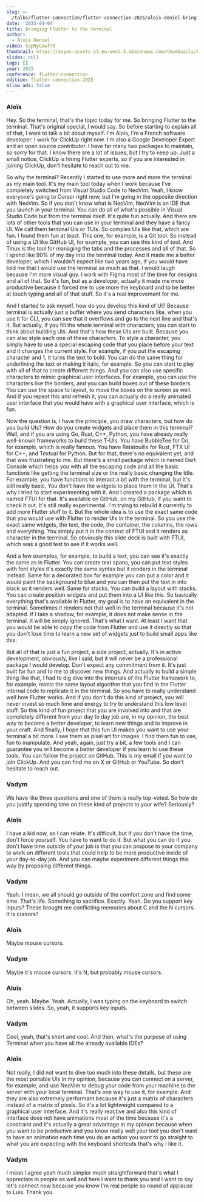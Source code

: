 ```yaml
---
slug: >-
  /talks/flutter-connection/flutter-connection-2025/alois-deniel-bringing-flutter-to-the-terminal
date: '2025-04-04'
title: Bringing Flutter to the terminal
author:
  - Aloïs Deniel
video: kapNyGawf70
thumbnail: https://async-assets.s3.eu-west-3.amazonaws.com/thumbnails/kapNyGawf70.jpg
slides: null
tags: []
year: 2025
conference: flutter-connection
edition: flutter-connection-2025
allow_ads: false
---
```

### Aloïs
  
Hey. So the terminal, that's the topic today for me. So bringing Flutter to the terminal. That's original special, I would say. So before starting to explain all of that, I want to talk a bit about myself. I'm Alois, I'm a French software developer. I work for ClickUp right now. I'm also a Google Developer Expert and an open source contributor. I have far many two packages to maintain, so sorry for that. I know there are a lot of issues, but I try to keep up. Just a small notice, ClickUp is hiring Flutter experts, so if you are interested in joining ClickUp, don't hesitate to reach out to me.  

So why the terminal? Recently I started to use more and more the terminal as my main tool. It's my main tool today when I work because I've completely switched from Visual Studio Code to NeoVim. Yeah, I know everyone's going to Cursor right now, but I'm going in the opposite direction with NeoVim. So if you don't know what is NeoVim, NeoVim is an IDE that you launch in your terminal. You can do all of what's possible in Visual Studio Code but from the terminal itself. It's quite fun actually. And there are lots of other tools that you can use in your terminal and they have a fancy UI. We call them terminal UIs or TUIs. So complex UIs like that, which are fun. I found them fun at least. This one, for example, is a Git tool. So instead of using a UI like GitHub UI, for example, you can use this kind of tool. And Tmux is the tool for managing the tabs and the processes and all of that. So I spend like 90% of my day into the terminal today. And it made me a better developer, which I wouldn't expect like two years ago, if you would have told me that I would use the terminal as much as that. I would laugh because I'm more visual guy. I work with Figma most of the time for designs and all of that. So it's fun, but as a developer, actually it made me more productive because it forced me to use more the keyboard and to be better at touch typing and all of that stuff. So it's a real improvement for me.  

And I started to ask myself, how do you develop this kind of UI? Because terminal is actually just a buffer where you send characters like, when you use it for CLI, you can see that it overflows and go to the next line and that's it. But actually, if you fill the whole terminal with characters, you can start to think about building UIs. And that's how these UIs are built. Because you can also style each one of these characters. To style a character, you simply have to use a special escaping code that you place before your text and it changes the current style. For example, if you put the escaping character and 1, it turns the text to bold. You can do the same thing for underlining the text or making it italic, for example. So you can start to play with all of that to create different things. And you can also use specific characters to mimic graphical user interfaces. For example, you can use the characters like the borders, and you can build boxes out of these borders. You can use the space to layout, to move the boxes on the screen as well. And if you repeat this and refresh it, you can actually do a really animated user interface that you would have with a graphical user interface, which is fun.  

Now the question is, I have the principle, you draw characters, but how do you build UIs? How do you create widgets and place them in this terminal? Well, and if you are using Go, Rust, C++, Python, you have already really well-known frameworks to build these T-UIs. You have BubbleTee for Go, for example, which is really famous. You have Ratatouille for Rust, FTX UI for C++, and Textual for Python. But for that, there's no equivalent yet, and that was frustrating to me. But there's a small package which is named Dart Console which helps you with all the escaping code and all the basic functions like getting the terminal size or the really basic changing the title. For example, you have functions to interact a bit with the terminal, but it's still really basic. You don't have the widgets to place them in the UI. That's why I tried to start experimenting with it. And I created a package which is named FTUI for that. It's available on GitHub, on my GitHub, if you want to check it out. It's still really experimental. I'm trying to rebuild it currently to add more Flutter stuff to it. But the whole idea is to use the exact same code that you would use with Flutter to render UIs in the terminal. So you use the exact same widgets, the text, the code, the container, the columns, the rows and everything. You simply put it in the context of FTUI and it renders as character in the terminal. So obviously this slide deck is built with FTUI, which was a good test to see if it works well.  

And a few examples, for example, to build a text, you can see it's exactly the same as in Flutter. You can create text spans, you can put text styles with font styles it's exactly the same syntax but it renders in the terminal instead. Same for a decorated box for example you can put a color and it would paint the background to blue and you can then put the text in into black so it renders well. Same for stacks. You can build a layout with stacks. You can create position widgets and put them into a UI like this. So basically everything that's available in Flutter, my goal is to have an equivalent in the terminal. Sometimes it renders not that well in the terminal because it's not adapted. If I take a shadow, for example, it does not make sense in the terminal. It will be simply ignored. That's what I want. At least I want that you would be able to copy the code from Flutter and use it directly so that you don't lose time to learn a new set of widgets just to build small apps like this.  

But all of that is just a fun project, a side project, actually. It's in active development, obviously, like I said, but it will never be a professional package I would develop. Don't expect any commitment from it. It's just built for fun and to me to discover new things. And actually to build a simple thing like that, I had to dig dive into the internals of the Flutter framework to, for example, mimic the same layout algorithm that you find in the Flutter internal code to replicate it in the terminal. So you have to really understand well how Flutter works. And if you don't do this kind of project, you will never invest so much time and energy to try to understand this low level stuff. So this kind of fun project that you are involved into and that are completely different from your day to day job are, in my opinion, the best way to become a better developer, to learn new things and to improve in your craft. And finally, I hope that this fun UI makes you want to use your terminal a bit more. I see them as pixel art for images. I find them fun to use, fun to manipulate. And yeah, again, just try a bit, a few tools and I can guarantee you will become a better developer if you learn to use these tools. You can follow the project on GitHub. This is my email if you want to join ClickUp. And you can find me on X or GitHub or YouTube. So don't hesitate to reach out.  

### Vadym
  
We have like three questions and one of them is really top-voted. So how do you justify spending time on these kind of projects to your wife? Seriously?  

### Aloïs
  
I have a kid now, so I can relate. It's difficult, but if you don't have the time, don't force yourself. You have to want to do it. But what you can do if you don't have time outside of your job is that you can propose to your company to work on different tools that could help to be more productive inside of your day-to-day job. And you can maybe experiment different things this way by proposing different things.  

### Vadym
  
Yeah. I mean, we all should go outside of the comfort zone and find some time. That's life. Something to sacrifice. Exactly. Yeah. Do you support key inputs? These brought me conflicting memories about C and the N cursors. It is cursors?  

### Aloïs
  
Maybe mouse cursors.  

### Vadym
  
Maybe it's mouse cursors. It's N, but probably mouse cursors.  

### Aloïs
  
Oh, yeah. Maybe. Yeah. Actually, I was typing on the keyboard to switch between slides. So, yeah, it supports key inputs.  

### Vadym
  
Cool, yeah, that's short and cool. And then, what's the purpose of using Terminal when you have all the already available IDEs?  

### Aloïs
  
Not really, I did not want to dive too much into these details, but these are the most portable UIs in my opinion, because you can connect on a server, for example, and use NeoVim to debug your code from your machine to the server with your local terminal. That's one way to use it, for example. And they are also extremely performant because it's just a matrix of characters instead of a matrix of pixels. So it's a lot lightweight compared to a graphical user interface. And it's really reactive and also this kind of interface does not have animations most of the time because it's a constraint and it's actually a great advantage in my opinion because when you want to be productive and you know really well your tool you don't want to have an animation each time you do an action you want to go straight to what you are expecting with the keyboard shortcuts that's why I like it.  

### Vadym
  
I mean I agree yeah much simpler much straightforward that's what I appreciate in people as well and here I want to thank you and I want to say let's connect now because you know I'm real people so round of applause to Luis. Thank you.